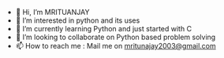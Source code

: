 - 👋 Hi, I’m MRITUANJAY
- 👀 I’m interested in python and its uses
- 🌱 I’m currently learning Python and just started with C
- 💞️ I’m looking to collaborate on Python based problem solving 
- 📫 How to reach me : Mail me on mritunajay2003@gmail.com

